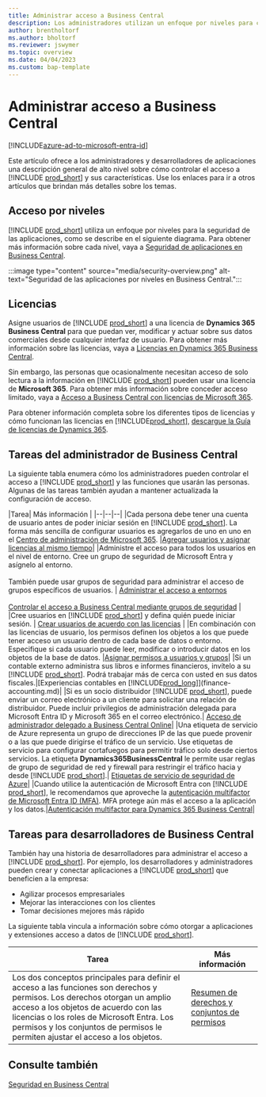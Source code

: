 ```yaml
---
title: Administrar acceso a Business Central
description: Los administradores utilizan un enfoque por niveles para controlar el acceso a Business Central y sus capacidades.
author: brentholtorf
ms.author: bholtorf
ms.reviewer: jswymer
ms.topic: overview
ms.date: 04/04/2023
ms.custom: bap-template
---
```


# <a name="manage-access-to-business-central"></a>Administrar acceso a Business Central

[!INCLUDE[azure-ad-to-microsoft-entra-id](~/../shared-content/shared/azure-ad-to-microsoft-entra-id.md)]

Este artículo ofrece a los administradores y desarrolladores de aplicaciones una descripción general de alto nivel sobre cómo controlar el acceso a [!INCLUDE [prod_short](includes/prod_short.md)] y sus características. Use los enlaces para ir a otros artículos que brindan más detalles sobre los temas.

## <a name="layered-access"></a>Acceso por niveles

[!INCLUDE [prod_short](includes/prod_short.md)] utiliza un enfoque por niveles para la seguridad de las aplicaciones, como se describe en el siguiente diagrama. Para obtener más información sobre cada nivel, vaya a [Seguridad de aplicaciones en Business Central](/dynamics365/business-central/dev-itpro/security/security-application).

:::image type="content" source="media/security-overview.png" alt-text="Seguridad de las aplicaciones por niveles en Business Central.":::

## <a name="licenses"></a>Licencias

Asigne usuarios de [!INCLUDE [prod_short](includes/prod_short.md)] a una licencia de **Dynamics 365 Business Central** para que puedan ver, modificar y actuar sobre sus datos comerciales desde cualquier interfaz de usuario. Para obtener más información sobre las licencias, vaya a [Licencias en Dynamics 365 Business Central](/dynamics365/business-central/dev-itpro/deployment/licensing).

Sin embargo, las personas que ocasionalmente necesitan acceso de solo lectura a la información en [!INCLUDE [prod_short](includes/prod_short.md)] pueden usar una licencia de **Microsoft 365**. Para obtener más información sobre conceder acceso limitado, vaya a [Acceso a Business Central con licencias de Microsoft 365](admin-access-with-m365-license.md).

Para obtener información completa sobre los diferentes tipos de licencias y cómo funcionan las licencias en [!INCLUDE[prod_short](includes/prod_short.md)], [descargue la Guía de licencias de Dynamics 365](https://go.microsoft.com/fwlink/?LinkId=866544).

## <a name="business-central-administrator-tasks"></a>Tareas del administrador de Business Central

La siguiente tabla enumera cómo los administradores pueden controlar el acceso a [!INCLUDE [prod_short](includes/prod_short.md)] y las funciones que usarán las personas. Algunas de las tareas también ayudan a mantener actualizada la configuración de acceso.

|Tarea| Más información |
|--|--|--|
|Cada persona debe tener una cuenta de usuario antes de poder iniciar sesión en [!INCLUDE [prod_short](includes/prod_short.md)]. La forma más sencilla de configurar usuarios es agregarlos de uno en uno en el [Centro de administración de Microsoft 365](https://go.microsoft.com/fwlink/p/?linkid=2024339). |[Agregar usuarios y asignar licencias al mismo tiempo](/microsoft-365/admin/add-users/add-users)|
|Administre el acceso para todos los usuarios en el nivel de entorno. Cree un grupo de seguridad de Microsoft Entra y asígnelo al entorno.<br><br> También puede usar grupos de seguridad para administrar el acceso de grupos específicos de usuarios. | [Administrar el acceso a entornos](/dynamics365/business-central/dev-itpro/administration/tenant-admin-center-manage-access)<br><br>[Controlar el acceso a Business Central mediante grupos de seguridad](ui-security-groups.md) |
|Cree usuarios en [!INCLUDE [prod_short](includes/prod_short.md)] y defina quién puede iniciar sesión. | [Crear usuarios de acuerdo con las licencias](ui-how-users-permissions.md) |
|En combinación con las licencias de usuario, los permisos definen los objetos a los que puede tener acceso un usuario dentro de cada base de datos o entorno. Especifique si cada usuario puede leer, modificar o introducir datos en los objetos de la base de datos. |[Asignar permisos a usuarios y grupos](ui-define-granular-permissions.md)|
|Si un contable externo administra sus libros e informes financieros, invítelo a su [!INCLUDE [prod_short](includes/prod_short.md)]. Podrá trabajar más de cerca con usted en sus datos fiscales.|[Experiencias contables en [!INCLUDE[prod_long](includes/prod_long.md)]](finance-accounting.md)|
|Si es un socio distribuidor [!INCLUDE [prod_short](includes/prod_short.md)], puede enviar un correo electrónico a un cliente para solicitar una relación de distribuidor. Puede incluir privilegios de administración delegada para Microsoft Entra ID y Microsoft 365 en el correo electrónico.| [Acceso de administrador delegado a Business Central Online](/dynamics365/business-central/dev-itpro/administration/delegated-admin)|
|Una etiqueta de servicio de Azure representa un grupo de direcciones IP de las que puede provenir o a las que puede dirigirse el tráfico de un servicio. Use etiquetas de servicio para configurar cortafuegos para permitir tráfico solo desde ciertos servicios. La etiqueta **Dynamics365BusinessCentral** le permite usar reglas de grupo de seguridad de red y firewall para restringir el tráfico hacia y desde [!INCLUDE [prod_short](includes/prod_short.md)].| [Etiquetas de servicio de seguridad de Azure](/dynamics365/business-central/dev-itpro/security/security-service-tags)|
|Cuando utilice la autenticación de Microsoft Entra con [!INCLUDE [prod_short](includes/prod_short.md)], le recomendamos que aproveche la [autenticación multifactor de Microsoft Entra ID (MFA)](/azure/active-directory/authentication/concept-mfa-howitworks). MFA protege aún más el acceso a la aplicación y los datos.|[Autenticación multifactor para Dynamics 365 Business Central](/dynamics365/business-central/dev-itpro/security/multifactor-authentication)|

## <a name="business-central-developer-tasks"></a>Tareas para desarrolladores de Business Central

También hay una historia de desarrolladores para administrar el acceso a [!INCLUDE [prod_short](includes/prod_short.md)]. Por ejemplo, los desarrolladores y administradores pueden crear y conectar aplicaciones a [!INCLUDE [prod_short](includes/prod_short.md)] que beneficien a la empresa:  

* Agilizar procesos empresariales
* Mejorar las interacciones con los clientes
* Tomar decisiones mejores más rápido

La siguiente tabla vincula a información sobre cómo otorgar a aplicaciones y extensiones acceso a datos de [!INCLUDE [prod_short](includes/prod_short.md)].

| Tarea | Más información |
|--|--|
|Los dos conceptos principales para definir el acceso a las funciones son derechos y permisos. Los derechos otorgan un amplio acceso a los objetos de acuerdo con las licencias o los roles de Microsoft Entra. Los permisos y los conjuntos de permisos le permiten ajustar el acceso a los objetos. |[Resumen de derechos y conjuntos de permisos](/dynamics365/business-central/dev-itpro/developer/devenv-entitlements-and-permissionsets-overview)|

## <a name="see-also"></a>Consulte también

[Seguridad en Business Central](/dynamics365/business-central/dev-itpro/security/security-and-protection)
